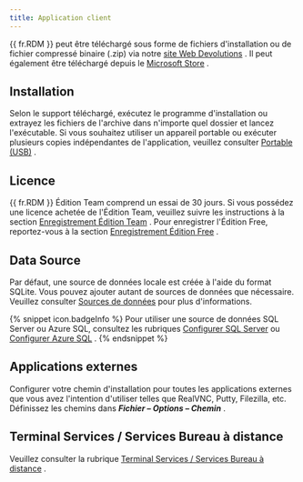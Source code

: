 ```yaml
---
title: Application client
---
```

{{ fr.RDM }} peut être téléchargé sous forme de fichiers d'installation ou de fichier compressé binaire (.zip) via notre [site Web Devolutions](https://devolutions.net/fr/remote-desktop-manager/home/download) . Il peut également être téléchargé depuis le [Microsoft Store](https://apps.microsoft.com/store/detail/devolutions-remote-desktop-manager/XPFCXHF337W98S) .  

## Installation 

Selon le support téléchargé, exécutez le programme d'installation ou extrayez les fichiers de l'archive dans n'importe quel dossier et lancez l'exécutable. Si vous souhaitez utiliser un appareil portable ou exécuter plusieurs copies indépendantes de l'application, veuillez consulter [Portable (USB)](/fr/rdm/windows/installation/client/portable-usb/) . 

## Licence 

{{ fr.RDM }} Édition Team comprend un essai de 30 jours. Si vous possédez une licence achetée de l'Édition Team, veuillez suivre les instructions à la section [Enregistrement Édition Team](/fr/rdm/windows/installation/client/registration/team-edition/) . Pour enregistrer l'Édition Free, reportez-vous à la section [Enregistrement Édition Free](/fr/rdm/windows/installation/client/registration/free-edition/) . 

## Data Source 

Par défaut, une source de données locale est créée à l'aide du format SQLite. Vous pouvez ajouter autant de sources de données que nécessaire. Veuillez consulter [Sources de données](/fr/rdm/windows/data-sources/) pour plus d'informations. 

{% snippet icon.badgeInfo %} 
Pour utiliser une source de données SQL Server ou Azure SQL, consultez les rubriques [Configurer SQL Server](/fr/rdm/windows/data-sources/data-sources-types/advanced-data-sources/microsoft-sql-server/configure-sql-server/) ou [Configurer Azure SQL](/fr/rdm/windows/data-sources/data-sources-types/advanced-data-sources/microsoft-azure-sql/configure/) . 
{% endsnippet %}
 

## Applications externes 

Configurer votre chemin d'installation pour toutes les applications externes que vous avez l'intention d'utiliser telles que RealVNC, Putty, Filezilla, etc. Définissez les chemins dans ***Fichier – Options – Chemin*** . 

## Terminal Services / Services Bureau à distance 

Veuillez consulter la rubrique   [Terminal Services / Services Bureau à distance](/fr/rdm/windows/installation/client/terminal-services/) . 

